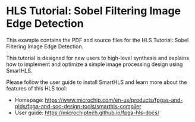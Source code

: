 # HLS Tutorial: Sobel Filtering Image Edge Detection

This example contains the PDF and source files for the HLS Tutorial: Sobel Filtering Image Edge Detection. 

This tutorial is designed for new users to high-level synthesis and explains
how to implement and optimize a simple image processing design using SmartHLS.

Please follow the user guide to install SmartHLS and learn more about the features of this HLS tool:
 - Homepage: https://www.microchip.com/en-us/products/fpgas-and-plds/fpga-and-soc-design-tools/smarthls-compiler
 - User guide: https://microchiptech.github.io/fpga-hls-docs/
